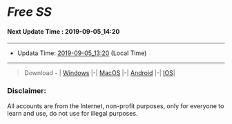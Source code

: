 
# *Free SS*

#### Next Update Time : 2019-09-05_14:20

---
* Updata Time: [2019-09-05_13:20](https://github.com/Geek-007/free-SS/blob/master/2019-09-05_13:20_FreeSS.txt) (Local Time)
---

> Download - | [Windows](https://github.com/shadowsocks/shadowsocks-windows/releases) |-| [MacOS](https://github.com/shadowsocks/shadowsocks-iOS/releases) |-| [Android](https://github.com/shadowsocks/shadowsocks-android/releases) |-| [IOS](https://itunes.apple.com/us/)|

### Disclaimer:
All accounts are from the Internet, non-profit purposes, only for everyone to learn and use, do not use for illegal purposes.
<br>
